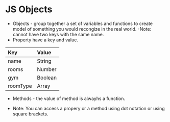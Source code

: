 # JS Objects 
- Objects - group together a set of variables and functions to create model of something you would recongize in the real world.
   -Note: cannot have two keys with the same name.
- Property have a key and value.
 
 |Key     |Value    |
 |:--     |:--      |
 |name    |String   |
 |rooms   |Number   |
 |gym     |Boolean  |
 |roomType|Array    |
- Methods - the value of method is alwayhs a function.

- Note: You can access a propery or a method using dot notation or using square brackets.
